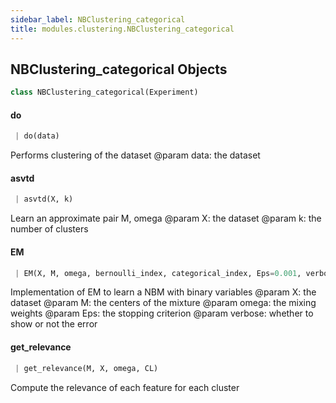 ```yaml
---
sidebar_label: NBClustering_categorical
title: modules.clustering.NBClustering_categorical
---
```


## NBClustering\_categorical Objects

```python
class NBClustering_categorical(Experiment)
```

#### do

```python
 | do(data)
```

Performs clustering of the dataset
@param data: the dataset

#### asvtd

```python
 | asvtd(X, k)
```

Learn an approximate pair M, omega
@param X: the dataset
@param k: the number of clusters

#### EM

```python
 | EM(X, M, omega, bernoulli_index, categorical_index, Eps=0.001, verbose=False)
```

Implementation of EM to learn a NBM with binary variables
@param X: the dataset
@param M: the centers of the mixture
@param omega: the mixing weights
@param Eps: the stopping criterion
@param verbose: whether to show or not the error

#### get\_relevance

```python
 | get_relevance(M, X, omega, CL)
```

Compute the relevance of each feature for each cluster


